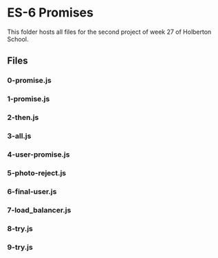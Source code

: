 # ES-6 Promises

This folder hosts all files for the second project of week 27 of Holberton School.

## Files
### 0-promise.js
### 1-promise.js
### 2-then.js
### 3-all.js
### 4-user-promise.js
### 5-photo-reject.js
### 6-final-user.js
### 7-load_balancer.js
### 8-try.js
### 9-try.js
